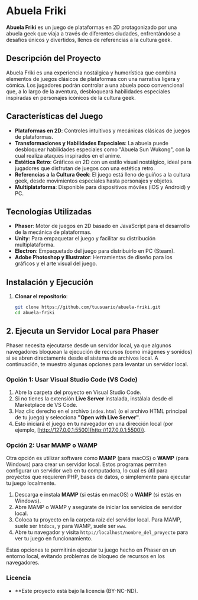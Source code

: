 # Abuela Friki

**Abuela Friki** es un juego de plataformas en 2D protagonizado por una abuela geek que viaja a través de diferentes ciudades, enfrentándose a desafíos únicos y divertidos, llenos de referencias a la cultura geek.

## Descripción del Proyecto

Abuela Friki es una experiencia nostálgica y humorística que combina elementos de juegos clásicos de plataformas con una narrativa ligera y cómica. Los jugadores podrán controlar a una abuela poco convencional que, a lo largo de la aventura, desbloqueará habilidades especiales inspiradas en personajes icónicos de la cultura geek.

## Características del Juego

- **Plataformas en 2D**: Controles intuitivos y mecánicas clásicas de juegos de plataformas.
- **Transformaciones y Habilidades Especiales**: La abuela puede desbloquear habilidades especiales como "Abuela Sun Wukong", con la cual realiza ataques inspirados en el anime.
- **Estética Retro**: Gráficos en 2D con un estilo visual nostálgico, ideal para jugadores que disfrutan de juegos con una estética retro.
- **Referencias a la Cultura Geek**: El juego está lleno de guiños a la cultura geek, desde movimientos especiales hasta personajes y objetos.
- **Multiplataforma**: Disponible para dispositivos móviles (iOS y Android) y PC.

## Tecnologías Utilizadas

- **Phaser**: Motor de juegos en 2D basado en JavaScript para el desarrollo de la mecánica de plataformas.
- **Unity**: Para empaquetar el juego y facilitar su distribución multiplataforma.
- **Electron**: Empaquetado del juego para distribuirlo en PC (Steam).
- **Adobe Photoshop y Illustrator**: Herramientas de diseño para los gráficos y el arte visual del juego.

## Instalación y Ejecución

1. **Clonar el repositorio**:
   ```bash
   git clone https://github.com/tuusuario/abuela-friki.git
   cd abuela-friki
   
## 2. Ejecuta un Servidor Local para Phaser

Phaser necesita ejecutarse desde un servidor local, ya que algunos navegadores bloquean la ejecución de recursos (como imágenes y sonidos) si se abren directamente desde el sistema de archivos local. A continuación, te muestro algunas opciones para levantar un servidor local.

### Opción 1: Usar Visual Studio Code (VS Code)

1. Abre la carpeta del proyecto en Visual Studio Code.
2. Si no tienes la extensión **Live Server** instalada, instálala desde el Marketplace de VS Code.
3. Haz clic derecho en el archivo `index.html` (o el archivo HTML principal de tu juego) y selecciona **"Open with Live Server"**.
4. Esto iniciará el juego en tu navegador en una dirección local (por ejemplo, [http://127.0.0.1:5500](http://127.0.0.1:5500)).

### Opción 2: Usar MAMP o WAMP

Otra opción es utilizar software como **MAMP** (para macOS) o **WAMP** (para Windows) para crear un servidor local. Estos programas permiten configurar un servidor web en tu computadora, lo cual es útil para proyectos que requieren PHP, bases de datos, o simplemente para ejecutar tu juego localmente.

1. Descarga e instala **MAMP** (si estás en macOS)  o **WAMP** (si estás en Windows).
2. Abre MAMP o WAMP y asegúrate de iniciar los servicios de servidor local.
3. Coloca tu proyecto en la carpeta raíz del servidor local. Para MAMP, suele ser `htdocs`, y para WAMP, suele ser `www`.
4. Abre tu navegador y visita `http://localhost/nombre_del_proyecto` para ver tu juego en funcionamiento.

Estas opciones te permitirán ejecutar tu juego hecho en Phaser en un entorno local, evitando problemas de bloqueo de recursos en los navegadores.

### Licencia 

- **Este proyecto está bajo la licencia (BY-NC-ND).

